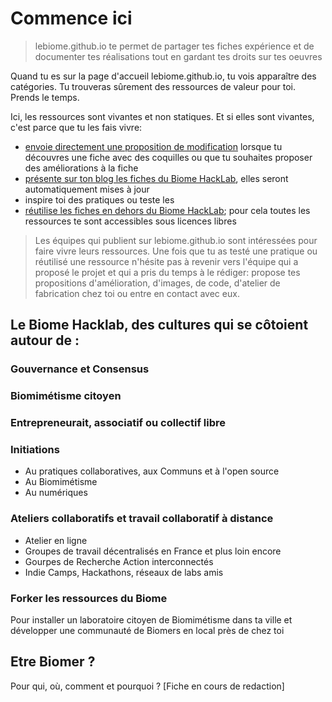 # Commence ici

> lebiome.github.io te permet de partager tes fiches expérience et de documenter tes réalisations tout en gardant tes droits sur tes oeuvres 

Quand tu es sur la page d'accueil lebiome.github.io, tu vois apparaître des catégories. Tu trouveras sûrement des ressources de valeur pour toi. Prends le temps. 

Ici, les ressources sont vivantes et non statiques. Et si elles sont vivantes, c'est parce que tu les fais vivre:
* [envoie directement une proposition de modification](https://github.com/LeBiome) lorsque tu découvres une fiche avec des coquilles ou que tu souhaites proposer des améliorations à la fiche
* [présente sur ton blog les fiches du Biome HackLab](http://www.multibao.org/#multibao/documentation/blob/master/fiches/integrer_fiche_site.md), elles seront automatiquement mises à jour
* inspire toi des pratiques ou teste les
* [réutilise les fiches en dehors du Biome HackLab](http://multibao.org/#multibao/documentation/blob/master/fiches/choisir_licence_libre.md); pour cela toutes les ressources te sont accessibles sous licences libres

> Les équipes qui publient sur lebiome.github.io sont intéressées pour faire vivre leurs ressources. Une fois que tu as testé une pratique ou réutilisé une ressource n'hésite pas à revenir vers l'équipe qui a proposé le projet et qui a pris du temps à le rédiger: propose tes propositions d'amélioration, d'images, de code, d'atelier de fabrication chez toi ou entre en contact avec eux. 

## Le Biome Hacklab, des cultures qui se côtoient autour de :

### Gouvernance et Consensus

### Biomimétisme citoyen

### Entrepreneurait, associatif ou collectif libre

### Initiations

* Au pratiques collaboratives, aux Communs et à l'open source
* Au Biomimétisme
* Au numériques

### Ateliers collaboratifs et travail collaboratif à distance

* Atelier en ligne
* Groupes de travail décentralisés en France et plus loin encore
* Gourpes de Recherche Action interconnectés
* Indie Camps, Hackathons, réseaux de labs amis

### Forker les ressources du Biome

Pour installer un laboratoire citoyen de Biomimétisme dans ta ville et développer une communauté de Biomers en local près de chez toi

## Etre Biomer ?

Pour qui, où, comment et pourquoi ? [Fiche en cours de redaction]
